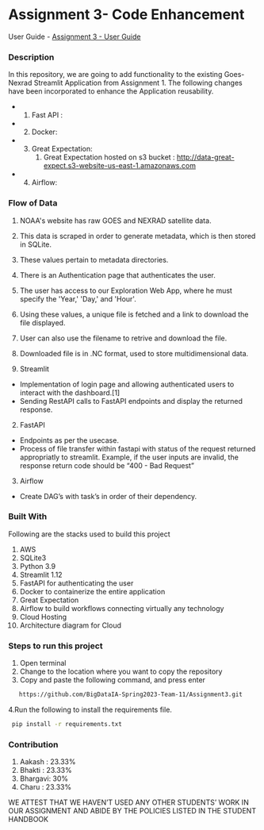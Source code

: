 # Assignment 3- Code Enhancement

User Guide - <a href="https://codelabs-preview.appspot.com/?file_id=1WuXZUl3ZoBxxDY33n4CoS1PDx_Qhr2KuQ16byUmUeMc#8">Assignment 3 - User Guide</a>


<h3> Description </h3>

In this repository, we are going to add functionality to the existing Goes-Nexrad Streamlit Application from Assignment 1.
The following changes have been incorporated to enhance the Application reusability.
* 1. Fast API : 

* 2. Docker:
  
* 3. Great Expectation:
     1. Great Expectation hosted on s3 bucket : http://data-great-expect.s3-website-us-east-1.amazonaws.com

* 4. Airflow: 



<h3> Flow of Data</h3>

1. NOAA's website has raw GOES and NEXRAD satellite data.
2. This data is scraped in order to generate metadata, which is then stored in SQLite.
3. These values pertain to metadata directories.
4. There is an Authentication page that authenticates the user.
5. The user has access to our Exploration Web App, where he must specify the 'Year,' 'Day,' and 'Hour'.
6. Using these values, a unique file is fetched and a link to download the file displayed.
7. User can also use the filename to retrive and download the file.
8. Downloaded file is in .NC format, used to store multidimensional data.


1. Streamlit

* Implementation of login page and allowing authenticated users to interact with the dashboard.[1]
* Sending RestAPI calls to FastAPI endpoints and display the returned response.

2. FastAPI
* Endpoints as per the usecase.
* Process of file transfer within fastapi with status of the request returned appropriatly to streamlit. Example, if the user inputs are invalid, the response return code should be “400 - Bad Request”

3. Airflow
* Create DAG’s with task’s in order of their dependency.
<h3> Built With </h3>

Following are the stacks used to build this project

1. AWS
2. SQLite3
3. Python 3.9
4. Streamlit 1.12
5. FastAPI for authenticating the user
6. Docker to containerize the entire application
7. Great Expectation 
8. Airflow to build workflows connecting virtually any technology
9. Cloud Hosting
10. Architecture diagram for Cloud

<h3> Steps to run this project </h3>

1. Open terminal
2. Change to the location where you want to copy the repository
3. Copy and paste the following command, and press enter
```bash
   https://github.com/BigDataIA-Spring2023-Team-11/Assignment3.git
```
4.Run the following to install the requirements file.
```bash
 pip install -r requirements.txt
```

<h3> Contribution </h3>

1. Aakash :  23.33%  
2. Bhakti :  23.33%
3. Bhargavi: 30%
4. Charu :   23.33%

WE ATTEST THAT WE HAVEN’T USED ANY OTHER STUDENTS’ WORK IN OUR ASSIGNMENT AND ABIDE BY THE POLICIES LISTED IN THE STUDENT HANDBOOK
